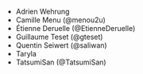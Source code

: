 - Adrien Wehrung
- Camille Menu (@menou2u)
- Étienne Deruelle (@EtienneDeruelle)
- Guillaume Teset (@gteset)
- Quentin Seiwert (@saliwan)
- Taryla
- TatsumiSan (@TatsumiSan)

